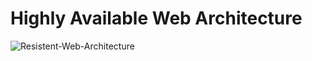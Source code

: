 # Highly Available Web Architecture
![Resistent-Web-Architecture](https://user-images.githubusercontent.com/98794737/153785086-29d0bfdb-6a90-41b9-8714-b78e72335ae5.png)


